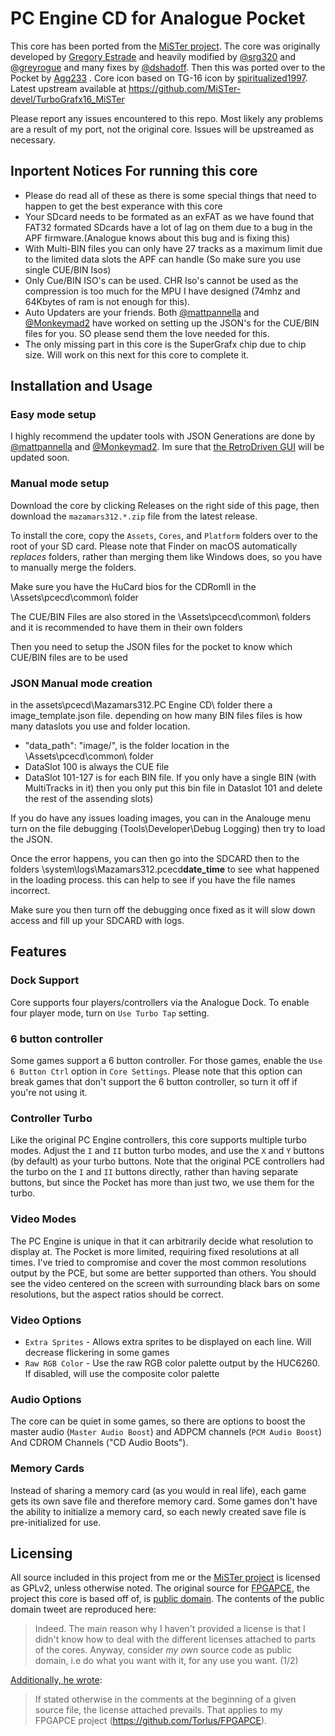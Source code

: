 # PC Engine CD for Analogue Pocket

This core has been ported from the [MiSTer project](https://github.com/MiSTer-devel/Wiki_MiSTer/wiki). The core was originally developed by [Gregory Estrade](https://github.com/Torlus/FPGAPCE) and heavily modified by [@srg320](https://github.com/srg320) and [@greyrogue](https://github.com/greyrogue) and many fixes by [@dshadoff](https://github.com/dshadoff).  Then this was ported over to the Pocket by [Agg233](https://github.com/agg23/openfpga-pcengine) . Core icon based on TG-16 icon by [spiritualized1997](https://github.com/spiritualized1997). Latest upstream available at https://github.com/MiSTer-devel/TurboGrafx16_MiSTer

Please report any issues encountered to this repo. Most likely any problems are a result of my port, not the original core. Issues will be upstreamed as necessary.

## Inportent Notices For running this core
* Please do read all of these as there is some special things that need to happen to get the best experance with this core
* Your SDcard needs to be formated as an exFAT as we have found that FAT32 formated SDcards have a lot of lag on them due to a bug in the APF firmware.(Analogue knows about this bug and is fixing this)
* With Multi-BIN files you can only have 27 tracks as a maximum limit due to the limited data slots the APF can handle (So make sure you use single CUE/BIN Isos)
* Only Cue/BIN ISO's can be used. CHR Iso's cannot be used as the compression is too much for the MPU I have designed (74mhz and 64Kbytes of ram is not enough for this).
* Auto Updaters are your friends. Both [@mattpannella](https://github.com/mattpannella/pocket-updater-utility) and [@Monkeymad2](https://github.com/neil-morrison44/pocket-sync) have worked on setting up the JSON's for the CUE/BIN files for you. SO please send them the love needed for this.
* The only missing part in this core is the SuperGrafx chip due to chip size. Will work on this next for this core to complete it.

## Installation and Usage

### Easy mode setup

I highly recommend the updater tools with JSON Generations are done by [@mattpannella](https://github.com/mattpannella/pocket-updater-utility) and [@Monkeymad2](https://github.com/neil-morrison44/pocket-sync). Im sure that [the RetroDriven GUI](https://github.com/RetroDriven/Pocket_Updater) will be updated soon.

### Manual mode setup
Download the core by clicking Releases on the right side of this page, then download the `mazamars312.*.zip` file from the latest release.

To install the core, copy the `Assets`, `Cores`, and `Platform` folders over to the root of your SD card. Please note that Finder on macOS automatically _replaces_ folders, rather than merging them like Windows does, so you have to manually merge the folders.

Make sure you have the HuCard bios for the CDRomII in the \Assets\pcecd\common\ folder

The CUE/BIN Files are also stored in the \Assets\pcecd\common\ folders and it is recommended to have them in their own folders

Then you need to setup the JSON files for the pocket to know which CUE/BIN files are to be used

### JSON Manual mode creation

in the assets\pcecd\Mazamars312.PC Engine CD\ folder there a image_template.json file. depending on how many BIN files files is how many dataslots you use and folder location.

* "data_path": "image/", is the folder location in the \Assets\pcecd\common\ folder
* DataSlot 100 is always the CUE file
* DataSlot 101-127 is for each BIN file. If you only have a single BIN (with MultiTracks in it) then you only put this bin file in Dataslot 101 and delete the rest of the assending slots)

If you do have any issues loading images, you can in the Analouge menu turn on the file debugging (Tools\Developer\Debug Logging) then try to load the JSON. 

Once the error happens, you can then go into the SDCARD then to the folders \system\logs\Mazamars312.pcecd**date_time** to see what happened in the loading process. this can help to see if you have the file names incorrect.

Make sure you then turn off the debugging once fixed as it will slow down access and fill up your SDCARD with logs.

## Features

### Dock Support

Core supports four players/controllers via the Analogue Dock. To enable four player mode, turn on `Use Turbo Tap` setting.

### 6 button controller

Some games support a 6 button controller. For those games, enable the `Use 6 Button Ctrl` option in `Core Settings`. Please note that this option can break games that don't support the 6 button controller, so turn it off if you're not using it.

### Controller Turbo

Like the original PC Engine controllers, this core supports multiple turbo modes. Adjust the `I` and `II` button turbo modes, and use the `X` and `Y` buttons (by default) as your turbo buttons. Note that the original PCE controllers had the turbo on the `I` and `II` buttons directly, rather than having separate buttons, but since the Pocket has more than just two, we use them for the turbo.

### Video Modes

The PC Engine is unique in that it can arbitrarily decide what resolution to display at. The Pocket is more limited, requiring fixed resolutions at all times. I've tried to compromise and cover the most common resolutions output by the PCE, but some are better supported than others. You should see the video centered on the screen with surrounding black bars on some resolutions, but the aspect ratios should be correct.

### Video Options

* `Extra Sprites` - Allows extra sprites to be displayed on each line. Will decrease flickering in some games
* `Raw RGB Color` - Use the raw RGB color palette output by the HUC6260. If disabled, will use the composite color palette

### Audio Options

The core can be quiet in some games, so there are options to boost the master audio (`Master Audio Boost`) and ADPCM channels (`PCM Audio Boost`) And CDROM Channels ("CD Audio Boots").

### Memory Cards

Instead of sharing a memory card (as you would in real life), each game gets its own save file and therefore memory card. Some games don't have the ability to initialize a memory card, so each newly created save file is pre-initialized for use.

## Licensing

All source included in this project from me or the [MiSTer project](https://github.com/MiSTer-devel/TurboGrafx16_MiSTer) is licensed as GPLv2, unless otherwise noted. The original source for [FPGAPCE](https://github.com/Torlus/FPGAPCE), the project this core is based off of, is [public domain](https://twitter.com/Torlus/status/1582663978068893696). The contents of the public domain tweet are reproduced here:

> Indeed. The main reason why I haven't provided a license is that I didn't know how to deal with the different licenses attached to parts of the cores.
Anyway, consider *my own* source code as public domain, i.e do what you want with it, for any use you want. (1/2)

[Additionally, he wrote](https://twitter.com/Torlus/status/1582664299973341184):

> If stated otherwise in the comments at the beginning of a given source file, the license attached prevails. That applies to my FPGAPCE project (https://github.com/Torlus/FPGAPCE).
